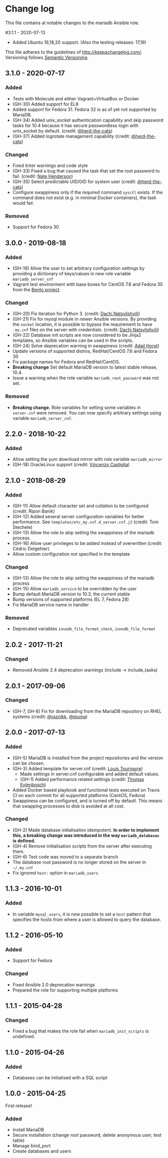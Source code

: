 # Change log

This file contains al notable changes to the mariadb Ansible role.

#3.1.1 - 2020-07-13

- Added Ubuntu 16,18,20 support. (Also the testing releases: 17,19)




This file adheres to the guidelines of <http://keepachangelog.com/>. Versioning follows [Semantic Versioning](http://semver.org/).

## 3.1.0 - 2020-07-17

### Added

- Tests with Molecule and either Vagrant+VirtualBox or Docker
- (GH-30) Added support for EL8
- Added support for Fedora 31. Fedora 32 is as of yet not supported by MariaDB.
- (GH-34) Added unix_socket authentication capability and skip password tasks for 10.4 because it has secure passwordless login with unix_socket by default. (credit: [@herd-the-cats](https://github.com/herd-the-cats))
- (GH-37) Added logrotate management capability (credit: [@herd-the-cats](https://github.com/herd-the-cats))

### Changed

- Fixed linter warnings and code style
- (GH-33) Fixed a bug that caused the task that set the root password to fail. (credit: [Nate Henderson](https://github.com/nhenderson))
- (GH-35) Select predictable UID/GID for system user (credit: [@herd-the-cats](https://github.com/herd-the-cats))
- Configure swappiness only if the required command `sysctl` exists. If the command does not exist (e.g. in minimal Docker containers), the task would fail.

### Removed

- Support for Fedora 30

## 3.0.0 - 2019-08-18

### Added

- (GH-19) Allow the user to set arbitrary configuration settings by providing a dictionary of keys/values in new role variable `mariadb_server_cnf`
- Vagrant test environment with base boxes for CentOS 7.6 and Fedora 30 from the [Bento project](http://chef.github.io/bento/).

### Changed

- (GH-20) Fix iteration for Python 3. (credit: [Dachi Natsvlishvili](https://github.com/dachinat))
- (GH-21) Fix for mysql module in newer Ansible versions. By providing the `socket` location, it is possible to bypass the requirement to have `.my.cnf` files on the server with credentials. (credit: [Dachi Natsvlishvili](https://github.com/dachinat))
- (GH-22) Database init scripts are now considered to be Jinja2 templates, so Ansible variables can be used in the scripts.
- (GH-24) Solve deprecation warning in swappiness (credit: [Adail Horst](https://github.com/SpawW))
- Update versions of supported distros, RedHat/CentOS 7.6 and Fedora 30
- Fix package names for Fedora and RedHat/CentOS.
- **Breaking change** Set default MariaDB version to latest stable release, 10.4.
- Issue a warning when the role variable `mariadb_root_password` was not set.

### Removed

- **Breaking change.** Role variables for setting some variables in `server.cnf` were removed. You can now specify arbitrary settings using variable `mariadb_server_cnf`.

## 2.2.0 - 2018-10-22

### Added

- Allow setting the yum download mirror with role variable `mariadb_mirror`
- (GH-18) OracleLinux support (credit: [Vincenzo Castiglia](https://github.com/CastixGitHub))

## 2.1.0 - 2018-08-29

### Added

- (GH-11) Allow default character set and collation to be configured (credit: Ripon Banik)
- (GH-12) Added several server configuration variables for better performance. See `templates/etc_my.cnf.d_server.cnf.j2` (credit: Tom Stechele)
- (GH-13) Allow the role to skip setting the swappiness of the mariadb process.
- (GH-16) Allow user privileges to be added instead of overwritten (credit: Cédric Delgehier)
- Allow custom configuration not specified in the template

### Changed

- (GH-13) Allow the role to skip setting the swappiness of the mariadb process
- (GH-15) Allow `mariadb_service` to be overridden by the user
- Bump default MariaDB version to 10.3, the current stable
- Bump versions of supported platforms (EL 7, Fedora 28)
- Fix MariaDB service name in handler

### Removed

- Deprecated variables `innodb_file_format_check`, `innodb_file_format`

## 2.0.2 - 2017-11-21

### Changed

- Removed Ansible 2.4 deprecation warnings (include -> include_tasks)

## 2.0.1 - 2017-09-06

### Changed

- (GH-7, GH-8) Fix for downloading from the MariaDB repository on RHEL systems (credit: [@raznikk](https://github.com/raznikk), [@piuma](https://github.com/piuma))

## 2.0.0 - 2017-07-13

### Added

- (GH-5) MariaDB is installed from the project repositories and the version can be chosen.
- (GH-3) Added template for server.cnf (credit: [Louis Tournayre](https://github.com/louiznk))
    - Made settings in server.cnf configurable and added default values.
    - (GH-1) Added performance related settings (credit: [Thomas Eylenbosch](https://github.com/EylenboschThomas))
- Added Docker based playbook and functional tests executed on Travis CI on each commit for all supported platforms (CentOS, Fedora)
- Swappiness can be configured, and is turned off by default. This means that swapping processes to disk is avoided at all cost.

### Changed

- (GH-2) Made database initialisation idempotent. **In order to implement this, a breaking change was introduced in the way `mariadb_databases` is defined.**
- (GH-4) Remove initialisation scripts from the server after executing them.
- (GH-6) Test code was moved to a separate branch
- The database root password is no longer stored on the server in `~/.my.cnf`
- Fix ignored `host:` option in `mariadb_users`

## 1.1.3 - 2016-10-01

### Added

- In variable `mysql_users`, it is now possible to set a `host` pattern that specifies the hosts from where a user is allowed to query the database.

## 1.1.2 - 2016-05-10

### Added

- Support for Fedora

### Changed

- Fixed Ansible 2.0 deprecation warnings
- Prepared the role for supporting multiple platforms

## 1.1.1 - 2015-04-28

### Changed

- Fixed a bug that makes the role fail when `mariadb_init_scripts` is undefined.

## 1.1.0 - 2015-04-26

### Added

- Databases can be initialised with a SQL script

## 1.0.0 - 2015-04-25

First release!

### Added

- Install MariaDB
- Secure installation (change root password, delete anonymous user, test table)
- Manage bind_port
- Create databases and users

